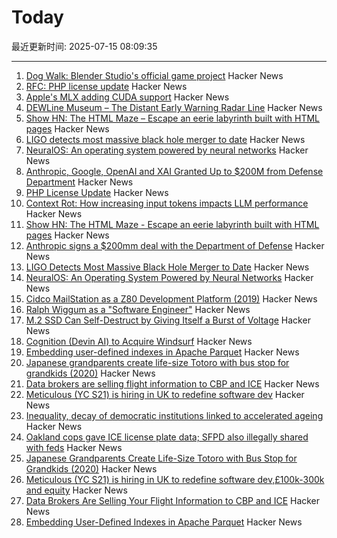 # Today

最近更新时间: 2025-07-15 08:09:35

--- 
1. [Dog Walk: Blender Studio's official game project](https://blenderstudio.itch.io/dogwalk) Hacker News
2. [RFC: PHP license update](https://wiki.php.net/rfc/php_license_update) Hacker News
3. [Apple's MLX adding CUDA support](https://github.com/ml-explore/mlx/pull/1983) Hacker News
4. [DEWLine Museum – The Distant Early Warning Radar Line](https://dewlinemuseum.com/) Hacker News
5. [Show HN: The HTML Maze – Escape an eerie labyrinth built with HTML pages](https://htmlmaze.com/) Hacker News
6. [LIGO detects most massive black hole merger to date](https://www.caltech.edu/about/news/ligo-detects-most-massive-black-hole-merger-to-date) Hacker News
7. [NeuralOS: An operating system powered by neural networks](https://neural-os.com/) Hacker News
8. [Anthropic, Google, OpenAI and XAI Granted Up to $200M from Defense Department](https://www.cnbc.com/2025/07/14/anthropic-google-openai-xai-granted-up-to-200-million-from-dod.html) Hacker News
9. [PHP License Update](https://wiki.php.net/rfc/php_license_update) Hacker News
10. [Context Rot: How increasing input tokens impacts LLM performance](https://research.trychroma.com/context-rot) Hacker News
11. [Show HN: The HTML Maze - Escape an eerie labyrinth built with HTML pages](https://htmlmaze.com/) Hacker News
12. [Anthropic signs a $200mm deal with the Department of Defense](https://www.anthropic.com/news/anthropic-and-the-department-of-defense-to-advance-responsible-ai-in-defense-operations) Hacker News
13. [LIGO Detects Most Massive Black Hole Merger to Date](https://www.caltech.edu/about/news/ligo-detects-most-massive-black-hole-merger-to-date) Hacker News
14. [NeuralOS: An Operating System Powered by Neural Networks](https://neural-os.com/) Hacker News
15. [Cidco MailStation as a Z80 Development Platform (2019)](https://jcs.org/2019/05/03/mailstation) Hacker News
16. [Ralph Wiggum as a "Software Engineer"](https://ghuntley.com/ralph/) Hacker News
17. [M.2 SSD Can Self-Destruct by Giving Itself a Burst of Voltage](https://uk.pcmag.com/storage/159074/this-m2-ssd-can-self-destruct-by-giving-itself-a-burst-of-voltage) Hacker News
18. [Cognition (Devin AI) to Acquire Windsurf](https://cognition.ai/blog/windsurf) Hacker News
19. [Embedding user-defined indexes in Apache Parquet](https://datafusion.apache.org/blog/2025/07/14/user-defined-parquet-indexes/) Hacker News
20. [Japanese grandparents create life-size Totoro with bus stop for grandkids (2020)](https://mymodernmet.com/totoro-sculpture-bus-stop/) Hacker News
21. [Data brokers are selling flight information to CBP and ICE](https://www.eff.org/deeplinks/2025/07/data-brokers-are-selling-your-flight-information-cbp-and-ice) Hacker News
22. [Meticulous (YC S21) is hiring in UK to redefine software dev](https://tinyurl.com/join-meticulous) Hacker News
23. [Inequality, decay of democratic institutions linked to accelerated ageing](https://www.nature.com/articles/d41586-025-02181-x) Hacker News
24. [Oakland cops gave ICE license plate data; SFPD also illegally shared with feds](https://sfstandard.com/2025/07/14/oakland-san-francisco-ice-license-plate-readers/) Hacker News
25. [Japanese Grandparents Create Life-Size Totoro with Bus Stop for Grandkids (2020)](https://mymodernmet.com/totoro-sculpture-bus-stop/) Hacker News
26. [Meticulous (YC S21) is hiring in UK to redefine software dev,£100k-300k and equity](https://tinyurl.com/join-meticulous) Hacker News
27. [Data Brokers Are Selling Your Flight Information to CBP and ICE](https://www.eff.org/deeplinks/2025/07/data-brokers-are-selling-your-flight-information-cbp-and-ice) Hacker News
28. [Embedding User-Defined Indexes in Apache Parquet](https://datafusion.apache.org/blog/2025/07/14/user-defined-parquet-indexes/) Hacker News
